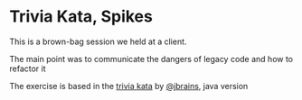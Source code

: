 # Trivia Kata, Spikes

This is a brown-bag session we held at a client.

The main point was to communicate the dangers of legacy code and how to refactor it

The exercise is based in the [trivia kata](https://github.com/jbrains/trivia) by [@jbrains](https://github.com/jbrains), java version
